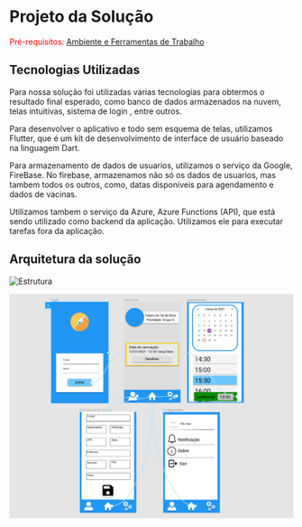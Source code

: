 # Projeto da Solução

<span style="color:red">Pré-requisitos: <a href="4-Gestão-Configuração.md"> Ambiente e Ferramentas de Trabalho</a></span>

## Tecnologias Utilizadas
Para nossa solução foi utilizadas varias tecnologias para obtermos o resultado final esperado, como banco de dados armazenados na nuvem, telas intuitivas, sistema de login , entre outros.

Para desenvolver o aplicativo e todo sem esquema de telas, utilizamos Flutter, que é um kit de desenvolvimento de interface de usuário baseado na linguagem Dart.

Para armazenamento de dados de usuarios, utilizamos o serviço da Google, FireBase. No firebase, armazenamos não só os dados de usuarios, mas tambem todos os outros, como, datas disponíveis para agendamento e dados de vacinas.

Utilizamos tambem o serviço da Azure, Azure Functions (API), que está sendo utilizado como backend da aplicação. Utilizamos ele para executar tarefas fora da aplicação.


## Arquitetura da solução

![Estrutura](img/Estrutura.png)

![Wireframes](img/Wireframes.png)

